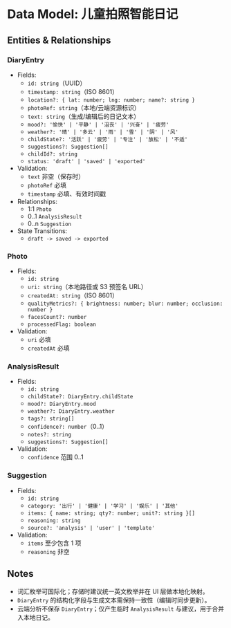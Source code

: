 # Data Model: 儿童拍照智能日记

## Entities & Relationships

### DiaryEntry
- Fields:
  - `id: string`（UUID）
  - `timestamp: string`（ISO 8601）
  - `location?: { lat: number; lng: number; name?: string }`
  - `photoRef: string`（本地/云端资源标识）
  - `text: string`（生成/编辑后的日记文本）
  - `mood?: '愉快' | '平静' | '沮丧' | '兴奋' | '疲劳'`
  - `weather?: '晴' | '多云' | '雨' | '雪' | '阴' | '风'`
  - `childState?: '活跃' | '疲劳' | '专注' | '放松' | '不适'`
  - `suggestions?: Suggestion[]`
  - `childId?: string`
  - `status: 'draft' | 'saved' | 'exported'`
- Validation:
  - `text` 非空（保存时）
  - `photoRef` 必填
  - `timestamp` 必填、有效时间戳
- Relationships:
  - 1:1 `Photo`
  - 0..1 `AnalysisResult`
  - 0..n `Suggestion`
- State Transitions:
  - `draft -> saved -> exported`

### Photo
- Fields:
  - `id: string`
  - `uri: string`（本地路径或 S3 预签名 URL）
  - `createdAt: string`（ISO 8601）
  - `qualityMetrics?: { brightness: number; blur: number; occlusion: number }`
  - `facesCount?: number`
  - `processedFlag: boolean`
- Validation:
  - `uri` 必填
  - `createdAt` 必填

### AnalysisResult
- Fields:
  - `id: string`
  - `childState?: DiaryEntry.childState`
  - `mood?: DiaryEntry.mood`
  - `weather?: DiaryEntry.weather`
  - `tags?: string[]`
  - `confidence?: number`（0..1）
  - `notes?: string`
  - `suggestions?: Suggestion[]`
- Validation:
  - `confidence` 范围 0..1

### Suggestion
- Fields:
  - `id: string`
  - `category: '出行' | '健康' | '学习' | '娱乐' | '其他'`
  - `items: { name: string; qty?: number; unit?: string }[]`
  - `reasoning: string`
  - `source?: 'analysis' | 'user' | 'template'`
- Validation:
  - `items` 至少包含 1 项
  - `reasoning` 非空

## Notes
- 词汇枚举可国际化；存储时建议统一英文枚举并在 UI 层做本地化映射。
- `DiaryEntry` 的结构化字段与生成文本需保持一致性（编辑时同步更新）。
- 云端分析不保存 `DiaryEntry`；仅产生临时 `AnalysisResult` 与建议，用于合并入本地日记。